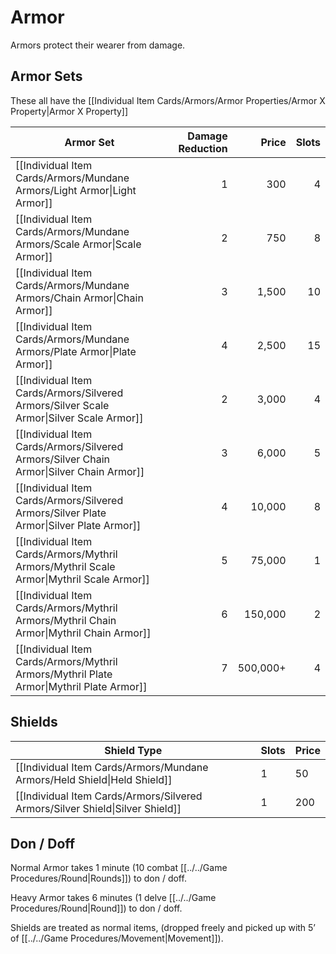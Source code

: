# Armor
Armors protect their wearer from damage. 
## Armor Sets
These all have the [[Individual Item Cards/Armors/Armor Properties/Armor X Property|Armor X Property]]

| Armor Set                                                                                | Damage Reduction |    Price | Slots |
| ---------------------------------------------------------------------------------------- | ---------------: | -------: | ----: |
| [[Individual Item Cards/Armors/Mundane Armors/Light Armor\|Light Armor]]                 |                1 |      300 |     4 |
| [[Individual Item Cards/Armors/Mundane Armors/Scale Armor\|Scale Armor]]                 |                2 |      750 |     8 |
| [[Individual Item Cards/Armors/Mundane Armors/Chain Armor\|Chain Armor]]                 |                3 |    1,500 |    10 |
| [[Individual Item Cards/Armors/Mundane Armors/Plate Armor\|Plate Armor]]                 |                4 |    2,500 |    15 |
| [[Individual Item Cards/Armors/Silvered Armors/Silver Scale Armor\|Silver Scale Armor]]  |                2 |    3,000 |     4 |
| [[Individual Item Cards/Armors/Silvered Armors/Silver Chain Armor\|Silver Chain Armor]]  |                3 |    6,000 |     5 |
| [[Individual Item Cards/Armors/Silvered Armors/Silver Plate Armor\|Silver Plate Armor]]  |                4 |   10,000 |     8 |
| [[Individual Item Cards/Armors/Mythril Armors/Mythril Scale Armor\|Mythril Scale Armor]] |                5 |   75,000 |     1 |
| [[Individual Item Cards/Armors/Mythril Armors/Mythril Chain Armor\|Mythril Chain Armor]] |                6 |  150,000 |     2 |
| [[Individual Item Cards/Armors/Mythril Armors/Mythril Plate Armor\|Mythril Plate Armor]] |                7 | 500,000+ |     4 |
## Shields
| Shield Type                                                                   | Slots | Price |
| ----------------------------------------------------------------------------- | ----- | ----- |
| [[Individual Item Cards/Armors/Mundane Armors/Held Shield\|Held Shield]]      | 1     | 50    |
| [[Individual Item Cards/Armors/Silvered Armors/Silver Shield\|Silver Shield]] | 1     | 200   |
## Don / Doff
Normal Armor takes 1 minute (10 combat [[../../Game Procedures/Round\|Rounds]]) to don / doff.

Heavy Armor takes 6 minutes (1 delve [[../../Game Procedures/Round\|Round]]) to don / doff.

Shields are treated as normal items, (dropped freely and picked up with 5’ of [[../../Game Procedures/Movement\|Movement]]).